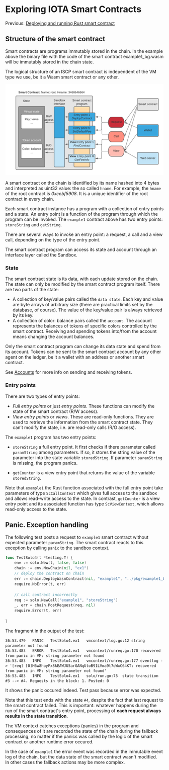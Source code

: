 # Exploring IOTA Smart Contracts

Previous: [Deploying and running Rust smart contract](4.md)

## Structure of the smart contract
Smart contracts are programs immutably stored in the chain. 
In the example above the binary file with the code of the smart contract example1_bg.wasm will 
be immutably stored in the chain state.

The logical structure of an ISCP smart contract is independent of the VM type we use, 
be it a Wasm smart contract or any other. 

![](SC-structure.png)

A smart contract on the chain is identified by its name hashed into 4 bytes and interpreted as uint32 value: 
the so called `hname`. For example, the `hname` of the root contract is _0xcebf5908_. 
It is a unique identifier of the root contract in every chain.

Each smart contract instance has a program with a collection of entry points and a state. 
An entry point is a function of the program through which the program can be invoked. 
The `example1` contract above has two entry points: `storeString` and `getString`.

There are several ways to invoke an entry point: a request, a call and a view call, 
depending on the type of the entry point.

The smart contract program can access its state and account through an interface layer called the Sandbox. 

### State
The smart contract state is its data, with each update stored on the chain. 
The state can only be modified by the smart contract program itself. There are two parts of the state:

- A collection of key/value pairs called the `data state`. 
Each key and value are byte arrays of arbitrary size (there are practical limits set by the database, of course). 
The value of the key/value pair is always retrieved by its key.
- A collection of color: balance pairs called the `account`. The account represents the balances of tokens 
of specific colors controlled by the smart contract. 
Receiving and spending tokens into/from the account means changing the account balances.
 
Only the smart contract program can change its data state and spend from its account. 
Tokens can be sent to the smart contract account by any other agent on the ledger, 
be it a wallet with an address or another smart contract. 

See [Accounts](accounts.md) for more info on sending and receiving tokens.

### Entry points
There are two types of entry points:

- _Full entry points_ or just _entry points_. These functions can modify the state of the smart contract 
(R/W access).
- _View entry points_ or _views_. These are read-only functions. 
They are used to retrieve the information from the smart contract state. 
They can’t modify the state, i.e. are read-only calls (R/O access).

The `example1` program has two entry points: 

- `storeString` a full entry point. 
It first checks if there parameter called `paramString` among parameters. 
If so, it stores the string value of the parameter into the state variable `storedString`.
If parameter `paramString` is missing, the program panics. 

- `getCounter` is a view entry point that returns the value of the variable `storedString`.

Note that `example1` the Rust function associated with the full entry point take parameters of type `ScCallContext`
which gives full access to the sandbox and allows read-write access to the state. 
In contrast, `getCounter` is a view entry point and its associated function has type `ScViewContext`, 
which allows read-only access to the state.

## Panic. Exception handling

The following test posts a request to `example1` smart contract without expected parameter `paramString`. 
The smart contract reacts to this exception by calling `panic` to the sandbox context.
```go
func TestSolo4(t *testing.T) {
	env := solo.New(t, false, false)
	chain := env.NewChain(nil, "ex1")
	// deploy the contract on chain
	err := chain.DeployWasmContract(nil, "example1", "../pkg/example1_bg.wasm")
	require.NoError(t, err)

	// call contract incorrectly
	req := solo.NewCall("example1", "storeString")
	_, err = chain.PostRequest(req, nil)
	require.Error(t, err)

}
```
The fragment in the output of the test:
```
36:53.479	PANIC	TestSolo4.ex1	vmcontext/log.go:12	string parameter not found
36:53.483	ERROR	TestSolo4.ex1	vmcontext/runreq.go:170	recovered from panic in VM: string parameter not found
36:53.483	INFO	TestSolo4.ex1	vmcontext/runreq.go:177	eventlog -> '[req] [0]H6w8hoyFx8kEAWJU5arGANqUtoB91LVma9t7oWxC64KT: recovered from panic in VM: string parameter not found'
36:53.483	INFO	TestSolo4.ex1	solo/run.go:75	state transition #3 --> #4. Requests in the block: 1. Posted: 0
``` 
It shows the panic occured indeed. Test pass because error was expected.

Note that this test ends with the state `#4`, despite the fact that last request to the smart contract failed.
This is important: whatever happens during the run of the smart contract's entry point, 
processing of **each request always results in the state transition**. 

The VM context catches exceptions (panics) in the program and 
consequences of it are recorded the state of the chain during the fallback processing, no matter if the panics
was called by the logic of the smart contract or another runtime error occured. 

In the case of `example1` the error event was recorded in the immutable event log of the chain, 
but the data state of the smart contract wasn't modified.   
In other cases the fallback actions may be more complex.
   
